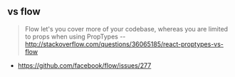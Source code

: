 ## vs flow

> Flow let's you cover more of your codebase, whereas you are limited to props when using PropTypes
> -- http://stackoverflow.com/questions/36065185/react-proptypes-vs-flow

- https://github.com/facebook/flow/issues/277
